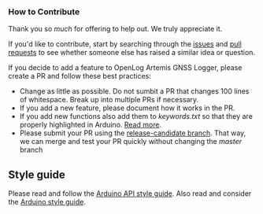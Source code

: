 ### How to Contribute

Thank you so *much* for offering to help out. We truly appreciate it.

If you'd like to contribute, start by searching through the [issues](https://github.com/sparkfun/OpenLog_Artemis_GNSS_Logger/issues) and [pull requests](https://github.com/sparkfun/OpenLog_Artemis_GNSS_Logger/pulls) to see whether someone else has raised a similar idea or question.

If you decide to add a feature to OpenLog Artemis GNSS Logger, please create a PR and follow these best practices:

* Change as little as possible. Do not sumbit a PR that changes 100 lines of whitespace. Break up into multiple PRs if necessary.
* If you add a new feature, please document how it works in the PR.
* If you add new functions also add them to _keywords.txt_ so that they are properly highlighted in Arduino. [Read more](https://www.arduino.cc/en/Hacking/libraryTutorial).
* Please submit your PR using the [release-candidate branch](https://github.com/sparkfun/OpenLog_Artemis_GNSS_Logger/tree/release_candidate). That way, we can merge and test your PR quickly without changing the _master_ branch

## Style guide

Please read and follow the [Arduino API style guide](https://www.arduino.cc/en/Reference/APIStyleGuide). Also read and consider the [Arduino style guide](https://www.arduino.cc/en/Reference/StyleGuide).
